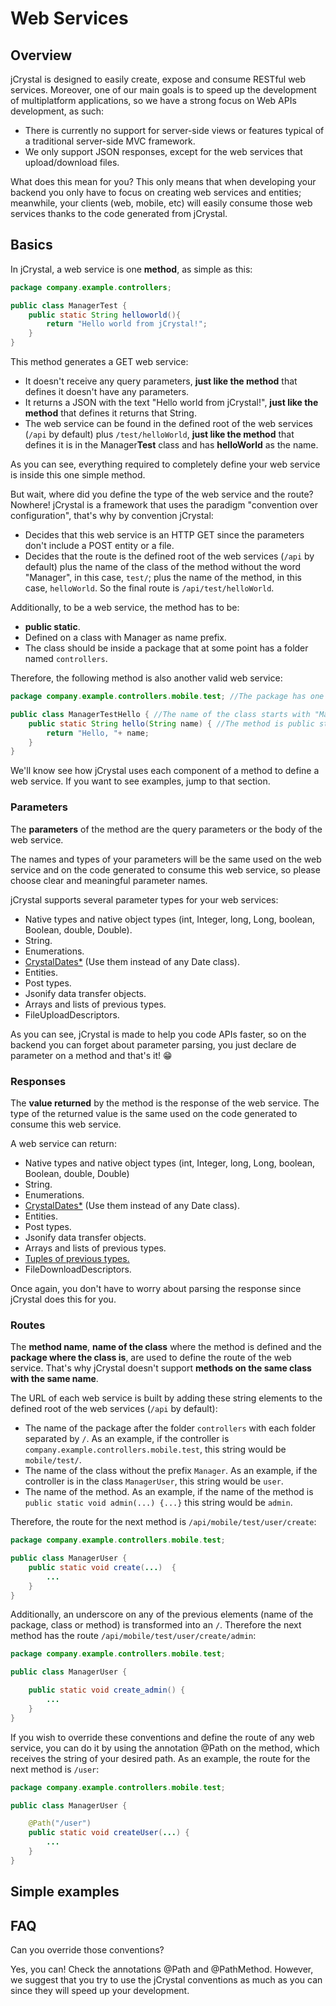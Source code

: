 # Web Services

## Overview
jCrystal is designed to easily create, expose and consume RESTful web services. Moreover, one of our main goals is to speed up the development of multiplatform applications, so we have a strong focus on Web APIs development, as such:

- There is currently no support for server-side views or features typical of a traditional server-side MVC framework.
- We only support JSON responses, except for the web services that upload/download files. 

What does this mean for you? This only means that when developing your backend you only have to focus on creating web services and entities; meanwhile, your clients (web, mobile, etc) will easily consume those web services thanks to the code generated from jCrystal. 

## Basics

In jCrystal, a web service is one **method**, as simple as this:

```java
package company.example.controllers;

public class ManagerTest {
	public static String helloworld(){
		return "Hello world from jCrystal!";
	}
}
```
This method generates a GET web service:
- It doesn't receive any query parameters, **just like the method** that defines it doesn't have any parameters.
- It returns a JSON with the text "Hello world from jCrystal!", **just like the method** that defines it returns that String.
- The web service can be found in the defined root of the web services (`/api` by default) plus `/test/helloWorld`, **just like the method** that defines it is in the Manager**Test** class and has **helloWorld** as the name.

As you can see, everything required to completely define your web service is inside this one simple method.

But wait, where did you define the type of the web service and the route? Nowhere! jCrystal is a framework that uses the paradigm "convention over configuration", that's why by convention jCrystal:
- Decides that this web service is an HTTP GET since the parameters don't include a POST entity or a file. 
- Decides that the route is the defined root of the web services (`/api` by default) plus the name of the class of the method without the word "Manager", in this case, `test/`; plus the name of the method, in this case, `helloWorld`.  So the final route is `/api/test/helloWorld`.

Additionally, to be a web service, the method has to be:
- **public static**.
- Defined on a class with Manager as name prefix.
- The class should be inside a package that at some point has a folder named `controllers`.

Therefore, the following method is also another valid web service:

```java
package company.example.controllers.mobile.test; //The package has one folder named "controllers"

public class ManagerTestHello { //The name of the class starts with "Manager"
	public static String hello(String name) { //The method is public static
		return "Hello, "+ name;
	}
}
```

We'll know see how jCrystal uses each component of a method to define a web service. If you want to see examples, jump to that section. 

### Parameters

The **parameters** of the method are the query parameters or the body of the web service. 

The names and types of your parameters will be the same used on the web service and on the code generated to consume this web service, so please choose clear and meaningful parameter names. 

jCrystal supports several parameter types for your web services:

- Native types and native object types (int, Integer, long, Long, boolean, Boolean, double, Double).
- String.
- Enumerations. 
- [CrystalDates*](utils/crystal_dates.md) (Use them instead of any Date class).
- Entities.
- Post types.
- Jsonify data transfer objects.
- Arrays and lists of previous types.
- FileUploadDescriptors.

As you can see, jCrystal is made to help you code APIs faster, so on the backend you can forget about parameter parsing, you just declare de parameter on a method and that's it! :grin:

### Responses

The **value returned** by the method is the response of the web service. The type of the returned value is the same used on the code generated to consume this web service. 

A web service can return:

- Native types and native object types (int, Integer, long, Long, boolean, Boolean, double, Double)
- String.
- Enumerations.
- [CrystalDates*](utils/crystal_dates.md) (Use them instead of any Date class).
- Entities.
- Post types.
- Jsonify data transfer objects.
- Arrays and lists of previous types.
- [Tuples of previous types.](utils/tuples.md)
- FileDownloadDescriptors.

Once again, you don't have to worry about parsing the response since jCrystal does this for you. 

### Routes

The **method name**, **name of the class** where the method is defined and the **package where the class is**, are used to define the route of the web service. That's why jCrystal doesn't support **methods on the same class with the same name**. 

The URL of each web service is built by adding these string elements to the defined root of the web services (`/api` by default):

- The name of the package after the folder `controllers` with each folder separated by `/`. As an example, if the controller is `company.example.controllers.mobile.test`, this string would be `mobile/test/`.
-  The name of the class without the prefix `Manager`. As an example, if the controller is in the class `ManagerUser`, this string would be `user`.
- The name of the method. As an example, if the name of the method is `public static void admin(...) {...}` this string would be `admin`. 


Therefore, the route for the next method is `/api/mobile/test/user/create`:
```java
package company.example.controllers.mobile.test; 

public class ManagerUser {
	public static void create(...)  { 
		...
	}
}
```

Additionally, an underscore on any of the previous elements (name of the package, class or method) is transformed into an `/`. Therefore the next method has the route `/api/mobile/test/user/create/admin`:

```java
package company.example.controllers.mobile.test; 

public class ManagerUser {

	public static void create_admin() {
		...
	}
}
```

If you wish to override these conventions and define the route of any web service, you can do it by using the annotation @Path on the method, which receives the string of your desired path. As an example, the route for the next method is `/user`:

```java
package company.example.controllers.mobile.test; 

public class ManagerUser {

	@Path("/user")
	public static void createUser(...) {
		...
	}
}
```

## Simple examples



## FAQ

Can you override those conventions? 

Yes, you can! Check the annotations @Path and @PathMethod. However, we suggest that you try to use the jCrystal conventions as much as you can since they will speed up your development.